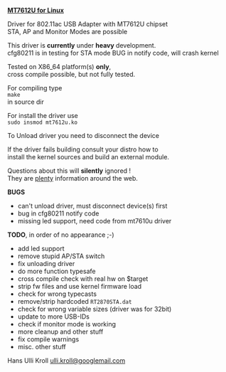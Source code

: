 <u>**MT7612U for Linux**</u>

Driver for 802.11ac USB Adapter with MT7612U chipset  
STA, AP and Monitor Modes are possible

This driver is **currently** under **heavy** development.  
cfg80211 is in testing for STA mode
BUG in notify code, will crash kernel

Tested on X86_64 platform(s) **only**,  
cross compile possible, but not fully tested.  

For compiling type  
`make`  
in source dir  

For install the driver use  
`sudo insmod mt7612u.ko`  

To Unload driver you need to disconnect the device

If the driver fails building consult your distro how to  
install the kernel sources and build an external module.
  
Questions about this will **silently** ignored !  
They are <u>plenty</u> information around the web.  

**BUGS**  
- can't unload driver, must disconnect device(s) first  
- bug in cfg80211 notify code  
- missing led support, need code from mt7610u driver  
  

**TODO**, in order of no appearance ;-)  
- add led support
- remove stupid AP/STA switch  
- fix unloading driver  
- do more function typesafe  
- cross compile check with real hw on $target  
- strip fw files and use kernel firmware load  
- check for wrong typecasts  
- remove/strip hardcoded `RT2870STA.dat`  
- check for wrong variable sizes (driver was for 32bit)  
- update to more USB-IDs  
- check if monitor mode is working  
- more cleanup and other stuff  
- fix compile warnings  
- misc. other stuff  


Hans Ulli Kroll <ulli.kroll@googlemail.com>




